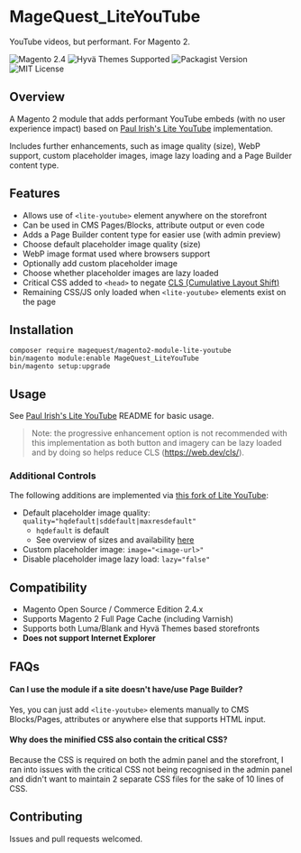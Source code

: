 # MageQuest_LiteYouTube

YouTube videos, but performant. For Magento 2.

<div>
    <img src="https://img.shields.io/badge/magento-2.4-orange.svg?logo=magento&longCache=true&style=for-the-badge" alt="Magento 2.4"/>
    <img src="https://img.shields.io/badge/Hyv%C3%A4%20Themes-Supported-brightgreen?style=for-the-badge&longCache=true" alt="Hyvä Themes Supported"/>
    <img src="https://img.shields.io/packagist/v/magequest/magento2-module-lite-youtube?style=for-the-badge" alt="Packagist Version">
    <img src="https://img.shields.io/badge/License-MIT-blue.svg?longCache=true&style=for-the-badge" alt="MIT License"/>
</div>

## Overview
A Magento 2 module that adds performant YouTube embeds (with no user experience impact) based on [Paul Irish's Lite YouTube](https://github.com/paulirish/lite-youtube-embed) implementation.

Includes further enhancements, such as image quality (size), WebP support, custom placeholder images, image lazy loading and a Page Builder content type.

## Features
* Allows use of `<lite-youtube>` element anywhere on the storefront
* Can be used in CMS Pages/Blocks, attribute output or even code
* Adds a Page Builder content type for easier use (with admin preview)
* Choose default placeholder image quality (size)
* WebP image format used where browsers support
* Optionally add custom placeholder image
* Choose whether placeholder images are lazy loaded
* Critical CSS added to `<head>` to negate [CLS (Cumulative Layout Shift)](https://web.dev/cls/)
* Remaining CSS/JS only loaded when `<lite-youtube>` elements exist on the page

## Installation
```
composer require magequest/magento2-module-lite-youtube
bin/magento module:enable MageQuest_LiteYouTube
bin/magento setup:upgrade
```

## Usage
See [Paul Irish's Lite YouTube](https://github.com/paulirish/lite-youtube-embed) README for basic usage.

> Note: the progressive enhancement option is not recommended with this implementation as both button and imagery can be lazy loaded and by doing so helps reduce CLS (https://web.dev/cls/).

### Additional Controls
The following additions are implemented via [this fork of Lite YouTube](https://github.com/johnhughes1984/lite-youtube-embed):

* Default placeholder image quality: `quality="hqdefault|sddefault|maxresdefault"`
  * `hqdefault` is default
  * See overview of sizes and availability [here](https://github.com/paulirish/lite-youtube-embed/blob/master/youtube-thumbnail-urls.md)
* Custom placeholder image: `image="<image-url>"`
* Disable placeholder image lazy load: `lazy="false"`

## Compatibility
* Magento Open Source / Commerce Edition 2.4.x
* Supports Magento 2 Full Page Cache (including Varnish)
* Supports both Luma/Blank and Hyvä Themes based storefronts
* **Does not support Internet Explorer** 

## FAQs
#### Can I use the module if a site doesn't have/use Page Builder?

Yes, you can just add `<lite-youtube>` elements manually to CMS Blocks/Pages, attributes or anywhere else that supports HTML input.

#### Why does the minified CSS also contain the critical CSS?

Because the CSS is required on both the admin panel and the storefront, I ran into issues with the critical CSS not being recognised in the admin panel and didn't want to maintain 2 separate CSS files for the sake of 10 lines of CSS. 

## Contributing
Issues and pull requests welcomed.
